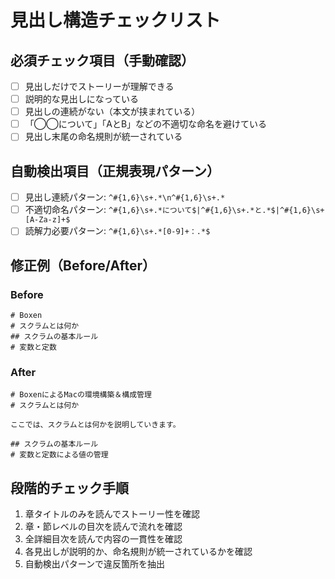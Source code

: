 # 見出し構造チェックリスト

## 必須チェック項目（手動確認）
- [ ] 見出しだけでストーリーが理解できる
- [ ] 説明的な見出しになっている
- [ ] 見出しの連続がない（本文が挟まれている）
- [ ] 「◯◯について」「AとB」などの不適切な命名を避けている
- [ ] 見出し末尾の命名規則が統一されている

## 自動検出項目（正規表現パターン）
- [ ] 見出し連続パターン: `^#{1,6}\s+.*\n^#{1,6}\s+.*`
- [ ] 不適切命名パターン: `^#{1,6}\s+.*について$|^#{1,6}\s+.*と.*$|^#{1,6}\s+[A-Za-z]+$`
- [ ] 読解力必要パターン: `^#{1,6}\s+.*[0-9]+：.*$`

## 修正例（Before/After）

### Before
```
# Boxen
# スクラムとは何か
## スクラムの基本ルール
# 変数と定数
```

### After
```
# BoxenによるMacの環境構築＆構成管理
# スクラムとは何か

ここでは、スクラムとは何かを説明していきます。

## スクラムの基本ルール
# 変数と定数による値の管理
```

## 段階的チェック手順
1. 章タイトルのみを読んでストーリー性を確認
2. 章・節レベルの目次を読んで流れを確認
3. 全詳細目次を読んで内容の一貫性を確認
4. 各見出しが説明的か、命名規則が統一されているかを確認
5. 自動検出パターンで違反箇所を抽出 